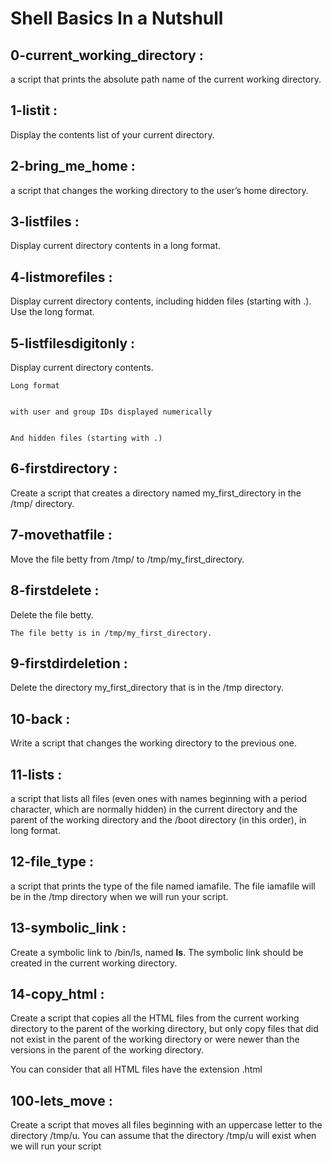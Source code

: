 # Shell Basics In a Nutshull 
## 0-current_working_directory :

a script that prints the absolute path name of the current working directory.

## 1-listit :

Display the contents list of your current directory.

## 2-bring_me_home :

a script that changes the working directory to the user’s home directory.

## 3-listfiles :

Display current directory contents in a long format.

## 4-listmorefiles :

Display current directory contents, including hidden files (starting with .). Use the long format.

## 5-listfilesdigitonly :

Display current directory contents.



    Long format


    with user and group IDs displayed numerically


    And hidden files (starting with .)


## 6-firstdirectory :

Create a script that creates a directory named my_first_directory in the /tmp/ directory.

## 7-movethatfile :

Move the file betty from /tmp/ to /tmp/my_first_directory.

## 8-firstdelete :

Delete the file betty.

    The file betty is in /tmp/my_first_directory.

## 9-firstdirdeletion : 

Delete the directory my_first_directory that is in the /tmp directory.

## 10-back :

Write a script that changes the working directory to the previous one.

## 11-lists :

a script that lists all files (even ones with names beginning with a period character, which are normally hidden) in the current directory and the parent of the working directory and the /boot directory (in this order), in long format.

## 12-file_type :

a script that prints the type of the file named iamafile. The file iamafile will be in the /tmp directory when we will run your script.

## 13-symbolic_link :

Create a symbolic link to /bin/ls, named __ls__. The symbolic link should be created in the current working directory.

## 14-copy_html :

Create a script that copies all the HTML files from the current working directory to the parent of the working directory, but only copy files that did not exist in the parent of the working directory or were newer than the versions in the parent of the working directory.

You can consider that all HTML files have the extension .html

## 100-lets_move :

Create a script that moves all files beginning with an uppercase letter to the directory /tmp/u.
You can assume that the directory /tmp/u will exist when we will run your script


